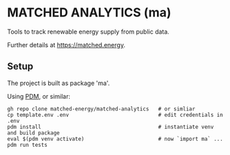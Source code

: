 MATCHED ANALYTICS (ma)
====================

Tools to track renewable energy supply from public data.

Further details at https://matched.energy.


Setup
----------
The project is built as package 'ma'.

Using [PDM](https://pdm-project.org), or similar:

    gh repo clone matched-energy/matched-analytics   # or simliar
    cp template.env .env                             # edit credentials in .env
    pdm install                                      # instantiate venv and build package
    eval $(pdm venv activate)                        # now `import ma` ... 
    pdm run tests

